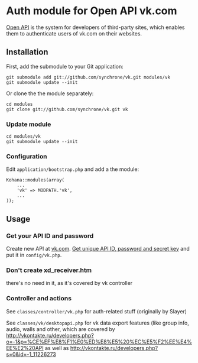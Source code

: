 # Auth module for Open API vk.com

[Open API](http://vkontakte.ru/club1) is the system for developers of third-party sites, which enables them to authenticate users of vk.com on their websites.

## Installation

First, add the submodule to your Git application:

    git submodule add git://github.com/synchrone/vk.git modules/vk
    git submodule update --init

Or clone the the module separately:

    cd modules
    git clone git://github.com/synchrone/vk.git vk

### Update module

    cd modules/vk
    git submodule update --init

### Configuration

Edit `application/bootstrap.php` and add a the module:

    Kohana::modules(array(
        ...
        'vk' => MODPATH.'vk',
        ...
    ));

## Usage

### Get your API ID and password

Create new API at [vk.com](http://vkontakte.ru/apps.php?act=add).
[Get unique API ID, password and secret key](http://vkontakte.ru/apps.php#act=admin) and put it in `config/vk.php`.

### Don't create xd_receiver.htm
there's no need in it, as it's covered by vk controller

### Controller and actions

See `classes/controller/vk.php` for auth-related stuff (originally by Slayer)

See `classes/vk/desktopapi.php` for vk data export features (like group info, audio, walls and other,
which are covered by http://vkontakte.ru/developers.php?o=-1&p=%CE%EF%E8%F1%E0%ED%E8%E5%20%EC%E5%F2%EE%E4%EE%E2%20API
as well as http://vkontakte.ru/developers.php?s=0&id=-1_11226273